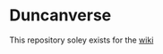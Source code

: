 # Duncanverse
This repository soley exists for the [wiki](https://github.com/DuncanAdamson/Duncanverse/wiki)
